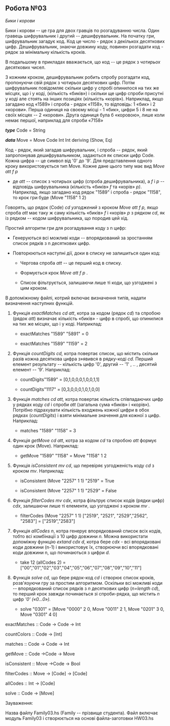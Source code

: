 Робота №03
----------

*Бики і корови*

Бики і корови -- це гра для двох гравців по розгадуванню числа. Один
гравець шифрувальник і другий -- дешифрувальник. На початку гри,
шифрувальник загадує код. Код це число - рядок з декількох десяткових
цифр. Дешифрувальник, знаючи довжину коду, повинен розгадати код - рядок
за мінімальну кількість кроків.

В подальшому в прикладах вважається, що код -- це рядок з *чотирьох*
десяткових чисел.

З кожним кроком, дешифрувальник робить спробу розгадати код, пропонуючи
свій рядок з чотирьох десяткових цифр. Потім шифрувальник повідомляє
скільки цифр у спробі опинилося на тих же місцях, що і у коді,
(кількість «биків») і скільки ще цифр спроби присутні у коді але стоять
на інших позиціях (кількість «корів»). Наприклад, якщо загадано код
«1589» і спроба - рядок «1158», то відповідь: 1 «бик» і 2 «корови».
Перша одиниця на своєму місці - 1 «бик», цифри 5 і 8 не на своїх місцях
-- 2 «корови». Друга одиниця була б «коровою», лише коли немає першої,
наприклад для спроби «7158»

***type*** Code = String

***data*** Move = Move Code Int Int deriving (Show, Eq)

Код - рядок, який загадав шифрувальник, і спроба -- рядок, який
запропонував дешифрувальником, задаються як списки цифр Code. Кожна
цифра -- це символ від '0' до '9'. Для представлення одного кроку
використовується тип Move. Кожне дане цього типу має вид *Move att f p*
- де *att --* список з чотирьох цифр (спроба дешифрувальника), а *f* і
*p* -- відповідь шифрувальника (кількість «биків» *f* та «корів» *p)*.
Наприклад, якщо загадано код рядок "1589" і спроба - рядок "1158", то
крок гри буде (Move "1158" 1 2)

Говорять, що рядок (Code) *cd* *узгоджений* з кроком *Move att f p,*
якщо спроба *att* має таку ж саму кількість «биків» *f* і «корів» *p* з
рядком *cd*, як із рядком -- кодом шифрувальника, що породив цей хід.

Простий алгоритм гри для розгадування коду з n цифр:

-   Генеруються всі можливі коди -- впорядкований за зростанням список
    рядків з n десяткових цифр.

-   Повторюються наступні дії, доки в списку не залишиться один код:

    -   Чергова спроба *att* -- це перший код в списку.

    -   Формується крок *Move att f p* .

    -   Список фільтрується, залишаючи лише ті коди, що узгоджені з цим
        кроком.

В допоміжному файлі, котрий включає визначення типів, надати визначення
наступних функцій.

1.  Функція *exactMatches cd att*, котра за кодом (рядок *cd*) та
    спробою (рядок *att*) визначає кількість «биків» - цифр в спробі, що
    опинилися на тих же місцях, що і у коді. Наприклад:

    -   exactMatches "1589" "5891" = 0

    -   exactMatches "1589" "1159" = 2

2.  Функція *countDigits cd,* котра повертає список, що містить скільки
    разів кожна десяткова цифра з»явився в рядку-коді *cd.* Перший
    елемент результату -- кількість цифр '0', другий -- '1' , .. ,
    десятий елемент -- '9'. Наприклад:

    -   countDigits"1589" = \[0,1,0,0,0,1,0,0,1,1\]

    -   countDigits"1117" = \[0,3,0,0,0,1,0,1,0,0\]

3.  Функція *matches cd att,* котра повертає кількість співпадаючих цифр
    у рядках коду *cd* і спроби *att* (загальна сума «биків» і «корів»).
    Потрібно підрахувати кількість входжень кожної цифри в обох рядках
    (*countDigits*) і взяти мінімальне значення для кожної з цифр.
    Наприклад:

    -   matches "1589" "1158" = 3

4.  Функція *getMove cd att*, котра за кодом *cd* та спробою *att*
    формує один крок (Move). Наприклад:

    -   getMove "1589" "1158" = Move "1158" 1 2

5.  Функція *isConsistent mv cd*, що перевіряє узгодженість коду *cd* з
    кроком *mv*. Наприклад:

    -   isConsistent (Move "2257" 1 1) "2519" = True

    -   isConsistent (Move "2257" 1 1) "2529" = False

6.  Функція *filterCodes mv cdx*, котра фільтрує список кодів (рядки
    цифр) *cdx*, залишаючи лише ті елементи, що узгоджені з кроком *mv*
    .

    -   filterCodes (Move \"2257\" 1 1) \[\"2519\", \"2521\",
        \"2529\",\"2562\", \"2583\"\] = \["2519","2583"\]

7.  Функція *allCodes n*, котра генерує впорядкований список всіх кодів,
    тобто всі комбінації з 10 цифр довжини *n.* Можна використати
    допоміжну функцію *extand* *cdx d*, котра бере *cdx* - всі
    впорядковані коди довжини (n-1) і використовує їх, створюючи всі
    впорядковані коди довжини n, що починаються з цифри *d*.

    -   take 12 (allCodes 2) =
        \["00","01","02","03","04","05","06","07","08","09","10","11"\]

8.  Функція *solve cd,* що бере рядок-код *cd* і створює список кроків,
    розв\'язуючи гру за простим алгоритмом. Оскільки всі можливі коди --
    впорядкований список рядків з *n* десяткових цифр (*n=length cd*),
    то перший крок завжди починається зі спроби-рядка, що містить *n*
    цифр *'0' («0...0»).*

    -   solve "0301" = \[Move \"0000\" 2 0, Move \"0011\" 2 1, Move
        \"0201\" 3 0, Move \"0301\" 4 0\]

exactMatches :: Code -\> Code -\> Int

countColors :: Code -\> \[Int\]

matches :: Code -\> Code -\> Int

getMove :: Code -\>Code -\> Move

isConsistent :: Move -\>Code -\> Bool

filterCodes :: Move -\> \[Code\] -\> \[Code\]

allCodes :: Int -\> \[Code\]

solve :: Code -\> \[Move\]

Зауваження:

Назва файлу Family03.hs (Family -- прізвище студента). Файл включає
модуль Family03 і створюється на основі файла-заготовки HW03.hs
